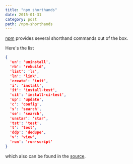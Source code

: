 ```yaml
---
title: "npm shorthands"
date: 2015-01-31
category: post
path: /npm-shorthands
---
```


[npm](https://www.npmjs.com/) provides several shorthand commands out of the box.

Here's the list

```json
{
  'un': 'uninstall',
  'rb': 'rebuild',
  'list': 'ls',
  'ln': 'link',
  'create': 'init',
  'i': 'install',
  'it': 'install-test',
  'cit': 'install-ci-test',
  'up': 'update',
  'c': 'config',
  's': 'search',
  'se': 'search',
  'unstar': 'star',
  'tst': 'test',
  't': 'test',
  'ddp': 'dedupe',
  'v': 'view',
  'run': 'run-script'
}
```

which also can be found in the [source](https://github.com/npm/npm/blob/latest/lib/config/cmd-list.js).
